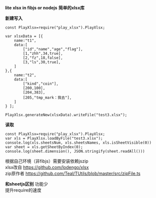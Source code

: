 **lite xlsx in fibjs or nodejs**
**简单的xlsx库**

**新建写入**
```
const PlayXlsx=require("play_xlsx").PlayXlsx;

var xlsxData = [{
    name:"t1",
    data:[
        ["id","name","age","flag"],
        [1,"zhh",34,true],
        [2,"fz",18,false],
        [3,"ls",30,true],
    ]
},{
    name:"t2",
    data:[
        ["kind","coin"],
        [200,100],
        [204,383],
        [205,"tmp_mark：我去"],
    ]
} ];

PlayXlsx.generateNew(xlsxData).writeFile("test3.xlsx");
```

**读取**
```
const PlayXlsx=require("play_xlsx").PlayXlsx;
var xls = PlayXlsx.loadByFile("test3.xlsx");
console.log(xls.sheetsNum, xls.sheetsNames, xls.isSheetVisible(0))
var sheet = xls.getSheetByIndex(0);
console.log(sheet.dimension(), JSON.stringify(sheet.readAll()))
```

根据自己环境（非fibjs）需要安装依赖jszip    
xlsx改自 https://github.com/lodengo/xlsx   
zip原作者  https://github.com/Teal/TUtils/blob/master/src/zipFile.ts 

**和sheetjs区别**
功能少    
提升require的速度